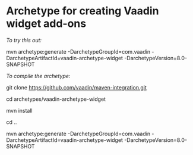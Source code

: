 # Archetype for creating Vaadin widget add-ons

_To try this out:_

mvn archetype:generate -DarchetypeGroupId=com.vaadin -DarchetypeArtifactId=vaadin-archetype-widget -DarchetypeVersion=8.0-SNAPSHOT


_To compile the archetype:_

git clone https://github.com/vaadin/maven-integration.git

cd archetypes/vaadin-archetype-widget

mvn install

cd ..

mvn archetype:generate -DarchetypeGroupId=com.vaadin -DarchetypeArtifactId=vaadin-archetype-widget -DarchetypeVersion=8.0-SNAPSHOT
